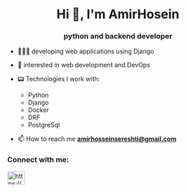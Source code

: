 <h1 align="center">Hi 👋, I'm AmirHosein</h1>
<h3 align="center">python and backend developer</h3>

- 🧑🏻‍💻 developing web applications using Django

- 👀 interested in web development and DevOps

- 📟 Technologies I work with:
    - Python
    - Django
    - Docker
    - DRF
    - PostgreSql

- 📫 How to reach me **amirhosseinsereshti@gmail.com**

<h3 align="left">Connect with me:</h3>
<p align="left">
<a href="https://linkedin.com/in/https://www.linkedin.com/in/amirhosein-sereshti-a86216250/" target="blank"><img align="center" src="https://raw.githubusercontent.com/rahuldkjain/github-profile-readme-generator/master/src/images/icons/Social/linked-in-alt.svg" alt="https://www.linkedin.com/in/amirhosein-sereshti-a86216250/" height="30" width="40" /></a>
</p>
